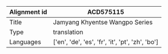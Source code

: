 |Alignment id | ACD575115
| --- | --- 
|Title | Jamyang Khyentse Wangpo Series 
|Type | translation
|Languages | ['en', 'de', 'es', 'fr', 'it', 'pt', 'zh', 'bo']